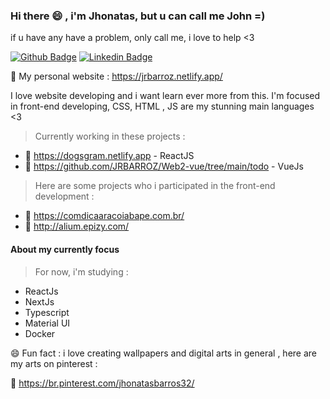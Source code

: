 ### Hi there 😄 , i'm Jhonatas, but u can call me John =)
if u have any have a problem, only call me, i love to help <3

[![Github Badge](https://img.shields.io/badge/-Github-000?style=flat-square&logo=Github&logoColor=white&link=https://github.com/Murielson)](https://github.com/Murielson)
[![Linkedin Badge](https://img.shields.io/badge/-LinkedIn-blue?style=flat-square&logo=Linkedin&logoColor=white&link=https://www.linkedin.com/in/jhonatas-rodrigues-b26200174)](https://www.linkedin.com/in/jhonatas-rodrigues-b26200174)

:link: My personal website : https://jrbarroz.netlify.app/

I love website developing and i want learn ever more from this.
I'm focused in front-end developing, CSS, HTML , JS are my stunning main languages <3
> Currently working in these projects :
  - :dart: https://dogsgram.netlify.app - ReactJS
  - :dart: https://github.com/JRBARROZ/Web2-vue/tree/main/todo - VueJs
> Here are some projects who i participated in the front-end development :
  - 🌱 https://comdicaaracoiabape.com.br/ 
  - 🌱 http://alium.epizy.com/

#### About my currently focus
> For now, i'm studying :
  - ReactJs
  - NextJs
  - Typescript
  - Material UI
  - Docker

😄 Fun fact : i love creating wallpapers and digital arts in general , here are my arts on pinterest :

🌱 https://br.pinterest.com/jhonatasbarros32/

